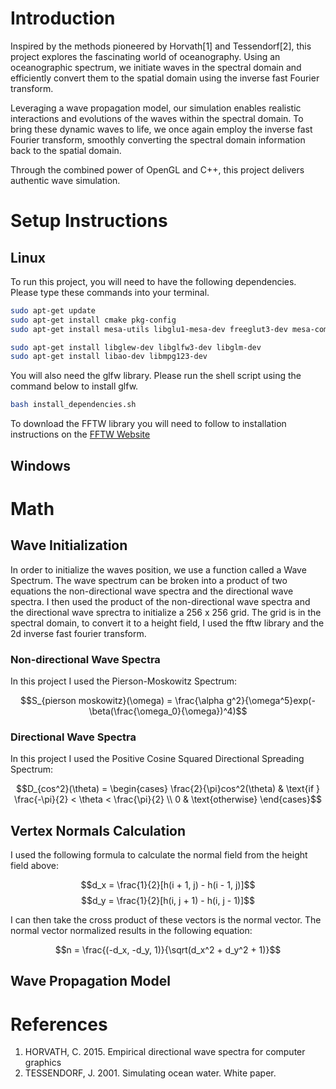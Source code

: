 # Introduction

Inspired by the methods pioneered by Horvath[1] and Tessendorf[2], this project explores the fascinating world of oceanography. Using an oceanographic spectrum, we initiate waves in the spectral domain and efficiently convert them to the spatial domain using the inverse fast Fourier transform.

Leveraging a wave propagation model, our simulation enables realistic interactions and evolutions of the waves within the spectral domain. To bring these dynamic waves to life, we once again employ the inverse fast Fourier transform, smoothly converting the spectral domain information back to the spatial domain.

Through the combined power of OpenGL and C++, this project delivers authentic wave simulation. 

# Setup Instructions

## Linux

To run this project, you will need to have the following dependencies. Please type these commands into your terminal.

```sh
sudo apt-get update
sudo apt-get install cmake pkg-config
sudo apt-get install mesa-utils libglu1-mesa-dev freeglut3-dev mesa-common-dev

sudo apt-get install libglew-dev libglfw3-dev libglm-dev
sudo apt-get install libao-dev libmpg123-dev
```

You will also need the glfw library. Please run the shell script using the command below to install glfw.

```sh
bash install_dependencies.sh
```

To download the FFTW library you will need to follow to installation instructions on the [FFTW Website](https://www.fftw.org/download.html)
## Windows

# Math

## Wave Initialization

In order to initialize the waves position, we use a function called a Wave Spectrum. The wave spectrum can be broken into a product of two equations the non-directional wave spectra and the directional wave spectra. I then used the product of the non-directional wave spectra and the directional wave sprectra to initialize a 256 x 256 grid. The grid is in the spectral domain, to convert it to a height field, I used the fftw library and the 2d inverse fast fourier transform.

### Non-directional Wave Spectra

In this project I used the Pierson-Moskowitz Spectrum:

$$S_{pierson moskowitz}(\omega) = \frac{\alpha g^2}{\omega^5}exp(-\beta(\frac{\omega_0}{\omega})^4)$$

### Directional Wave Spectra

In this project I used the Positive Cosine Squared Directional Spreading Spectrum:

$$D_{cos^2}(\theta) = \begin{cases}
    \frac{2}{\pi}cos^2(\theta) & \text{if } \frac{-\pi}{2} < \theta < \frac{\pi}{2} \\
    0 & \text{otherwise}
\end{cases}$$

## Vertex Normals Calculation

I used the following formula to calculate the normal field from the height field above:

$$d_x = \frac{1}{2}[h(i + 1, j) - h(i - 1, j)]$$
$$d_y = \frac{1}{2}[h(i, j + 1) - h(i, j - 1)]$$

I can then take the cross product of these vectors is the normal vector. The normal vector normalized results in the following equation:

$$n = \frac{(-d_x, -d_y, 1)}{\sqrt(d_x^2 + d_y^2 + 1)}$$

## Wave Propagation Model

# References

1. HORVATH, C. 2015. Empirical directional wave spectra for computer graphics
2. TESSENDORF, J. 2001. Simulating ocean water. White paper.
